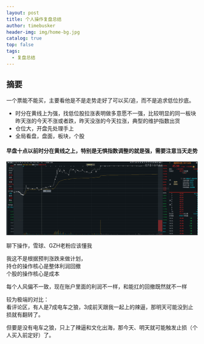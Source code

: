 ```yaml
---
layout: post
title: 个人操作复盘总结
author: timebusker
header-img: img/home-bg.jpg
catalog: true
top: false
tags:
  - 复盘总结
---
```

## 摘要

一个票能不能买，主要看他是不是走势走好了可以买/追，而不是追求低位抄底。

- 时分在黄线上为强，找低位股拉涨表明做多意愿不一强，比较明显的同一板块昨天涨的今天不涨或者跌，昨天没涨的今天拉涨，典型的维护指数出货
- 仓位大，开盘先处理手上
- 全局看盘，盘面，板块，个股


####  早盘十点以前时分在黄线之上，特别是无惧指数调整的就是强，需要注意当天走势

![img/Z笔记附件/2024-10-15-个人操作复盘总结_image_1.png](img/Z%E7%AC%94%E8%AE%B0%E9%99%84%E4%BB%B6/2024-10-15-%E4%B8%AA%E4%BA%BA%E6%93%8D%E4%BD%9C%E5%A4%8D%E7%9B%98%E6%80%BB%E7%BB%93_image_1.png)

聊下操作，雪球、GZH老粉应该懂我  
  
我这不是根据预判涨跌来做计划，  
持仓的操作核心是整体利润回撤  
个股的操作核心是成本  
  
每个人风偏不一致，现在账户里面的利润不一样，和能扛的回撤既然就不一样  
  
较为极端的对比：  
看评论区，有人是7成电车之狼，3成前天跟我一起上的辣逼，那明天可能没到止损就有翻转了。  
  
但要是没有电车之狼，只上了辣逼和文化出海，那今天、明天就可能触发止损（个人买入前定好）了。

